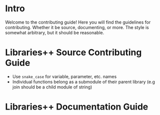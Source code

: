 # Intro

Welcome to the contributing guide! Here you will find the guidelines for contributing. Whether it be source, documenting, or more. The style is somewhat arbitrary, but it should be reasonable.


# Libraries++ Source Contributing Guide

* Use `snake_case` for variable, parameter, etc. names
* Individual  functions belong as a submodule of their parent library (e.g join should be a child module of string)

# Libraries++ Documentation Guide